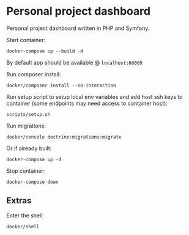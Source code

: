 # Personal project dashboard

Personal project dashboard written in PHP and Symfony.

Start container:

```
docker-compose up --build -d
```

By default app should be available @ `localhost:60009`

Run composer install:

```
docker/composer install --no-interaction
```

Run setup script to setup local env variables and add host ssh keys to container (some endpoints may need access to container host):

```
scripts/setup.sh
```

Run migrations:

```
docker/console doctrine:migrations:migrate
```


Or if already built:

```
docker-compose up -d
```

Stop container:

```
docker-compose down
```

## Extras

Enter the shell:

```
docker/shell
```

